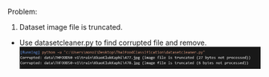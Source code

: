 Problem:
1. Dataset image file is truncated.
-   Use datasetcleaner.py to find corrupted file and remove.
![alt text](image/image.png)
